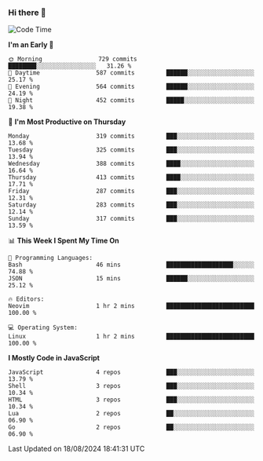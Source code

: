 ### Hi there 👋
<!--START_SECTION:waka-->
![Code Time](http://img.shields.io/badge/Code%20Time-332%20hrs%2046%20mins-blue)

**I'm an Early 🐤** 

```text
🌞 Morning                729 commits         ████████░░░░░░░░░░░░░░░░░   31.26 % 
🌆 Daytime                587 commits         ██████░░░░░░░░░░░░░░░░░░░   25.17 % 
🌃 Evening                564 commits         ██████░░░░░░░░░░░░░░░░░░░   24.19 % 
🌙 Night                  452 commits         █████░░░░░░░░░░░░░░░░░░░░   19.38 % 
```
📅 **I'm Most Productive on Thursday** 

```text
Monday                   319 commits         ███░░░░░░░░░░░░░░░░░░░░░░   13.68 % 
Tuesday                  325 commits         ███░░░░░░░░░░░░░░░░░░░░░░   13.94 % 
Wednesday                388 commits         ████░░░░░░░░░░░░░░░░░░░░░   16.64 % 
Thursday                 413 commits         ████░░░░░░░░░░░░░░░░░░░░░   17.71 % 
Friday                   287 commits         ███░░░░░░░░░░░░░░░░░░░░░░   12.31 % 
Saturday                 283 commits         ███░░░░░░░░░░░░░░░░░░░░░░   12.14 % 
Sunday                   317 commits         ███░░░░░░░░░░░░░░░░░░░░░░   13.59 % 
```


📊 **This Week I Spent My Time On** 

```text
💬 Programming Languages: 
Bash                     46 mins             ███████████████████░░░░░░   74.88 % 
JSON                     15 mins             ██████░░░░░░░░░░░░░░░░░░░   25.12 % 

🔥 Editors: 
Neovim                   1 hr 2 mins         █████████████████████████   100.00 % 

💻 Operating System: 
Linux                    1 hr 2 mins         █████████████████████████   100.00 % 
```

**I Mostly Code in JavaScript** 

```text
JavaScript               4 repos             ███░░░░░░░░░░░░░░░░░░░░░░   13.79 % 
Shell                    3 repos             ███░░░░░░░░░░░░░░░░░░░░░░   10.34 % 
HTML                     3 repos             ███░░░░░░░░░░░░░░░░░░░░░░   10.34 % 
Lua                      2 repos             ██░░░░░░░░░░░░░░░░░░░░░░░   06.90 % 
Go                       2 repos             ██░░░░░░░░░░░░░░░░░░░░░░░   06.90 % 
```




 Last Updated on 18/08/2024 18:41:31 UTC
<!--END_SECTION:waka-->

<!--
**YoganshSharma/YoganshSharma** is a ✨ _special_ ✨ repository because its `README.md` (this file) appears on your GitHub profile.

Here are some ideas to get you started:

- 🔭 I’m currently working on ...
- 🌱 I’m currently learning ...
- 👯 I’m looking to collaborate on ...
- 🤔 I’m looking for help with ...
- 💬 Ask me about ...
- 📫 How to reach me: ...
- 😄 Pronouns: ...
- ⚡ Fun fact: ...
-->
